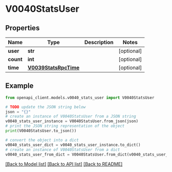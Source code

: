 # V0040StatsUser


## Properties

Name | Type | Description | Notes
------------ | ------------- | ------------- | -------------
**user** | **str** |  | [optional] 
**count** | **int** |  | [optional] 
**time** | [**V0039StatsRpcTime**](V0039StatsRpcTime.md) |  | [optional] 

## Example

```python
from openapi_client.models.v0040_stats_user import V0040StatsUser

# TODO update the JSON string below
json = "{}"
# create an instance of V0040StatsUser from a JSON string
v0040_stats_user_instance = V0040StatsUser.from_json(json)
# print the JSON string representation of the object
print(V0040StatsUser.to_json())

# convert the object into a dict
v0040_stats_user_dict = v0040_stats_user_instance.to_dict()
# create an instance of V0040StatsUser from a dict
v0040_stats_user_from_dict = V0040StatsUser.from_dict(v0040_stats_user_dict)
```
[[Back to Model list]](../README.md#documentation-for-models) [[Back to API list]](../README.md#documentation-for-api-endpoints) [[Back to README]](../README.md)


